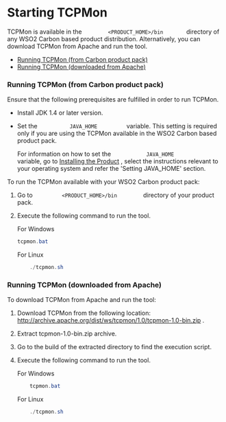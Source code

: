 # Starting TCPMon

TCPMon is available in the `         <PRODUCT_HOME>/bin        `
directory of any WSO2 Carbon based product distribution. Alternatively,
you can download TCPMon from Apache and run the tool.

-   [Running TCPMon (from Carbon product
    pack)](#StartingTCPMon-RunningTCPMon(fromCarbonproductpack))
-   [Running TCPMon (downloaded from
    Apache)](#StartingTCPMon-RunningTCPMon(downloadedfromApache))

### Running TCPMon (from Carbon product pack)

Ensure that the following prerequisites are fulfilled in order to run
TCPMon.

-   Install JDK 1.4 or later version.
-   Set the `           JAVA_HOME          ` variable. This setting is
    required only if you are using the TCPMon available in the WSO2
    Carbon based product pack.

    For information on how to set the `            JAVA_HOME           `
    variable, go to [Installing the
    Product](https://docs.wso2.com/display/Carbon440/Installing+the+Product)
   , select the instructions relevant to your operating system and
    refer the 'Setting JAVA\_HOME' section.

To run the TCPMon available with your WSO2 Carbon product pack:

1.  Go to `          <PRODUCT_HOME>/bin         ` directory of your
    product pack.
2.  Execute the following command to run the tool.  
      
    For Windows

    ``` java
    tcpmon.bat
    ```

    For Linux

    ``` java
        ./tcpmon.sh
    ```

### Running TCPMon (downloaded from Apache)

To download TCPMon from Apache and run the tool:

1.  Download TCPMon from the following location:
    <http://archive.apache.org/dist/ws/tcpmon/1.0/tcpmon-1.0-bin.zip> .
2.  Extract tcpmon-1.0-bin.zip archive.
3.  Go to the build of the extracted directory to find the execution
    script.
4.  Execute the following command to run the tool.  

    For Windows

    ``` java
        tcpmon.bat
    ```

    For Linux

    ``` java
        ./tcpmon.sh
    ```
